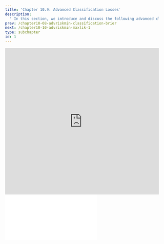 ```yaml
---
title: 'Chapter 10.9: Advanced Classification Losses'
description:
  ' In this section, we introduce and discuss the following advanced classification losses: (Squared) hinge loss, L2 loss on scores, exponential loss, and AUC loss. '
prev: /chapter10-08-advriskmin-classification-brier
next: /chapter10-10-advriskmin-maxlik-1
type: subchapter
id: 1
---
```



<!-- Hier jetzt die neuen Links einpflegen -->


<exercise id="1" title="Video Lecture">
<iframe width="100%" height="480" src="https://www.youtube.com/embed/bwq8MH1Ecs0" frameborder="0" allow="accelerometer; autoplay; encrypted-media; gyroscope; picture-in-picture" allowfullscreen></iframe>
</exercise>



<exercise id="2" title="Slides">
<object data="pdfs/10/slides-advriskmin-classification-furtherlosses.pdf" type="application/pdf" style="width:100%;height:480px">
    <embed src="pdfs/10/slides-advriskmin-classification-furtherlosses.pdf" type="application/pdf" />
</object>
</exercise>


